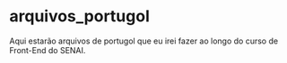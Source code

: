 # arquivos_portugol
Aqui estarão arquivos de portugol que eu irei fazer ao longo do curso de Front-End do SENAI.
